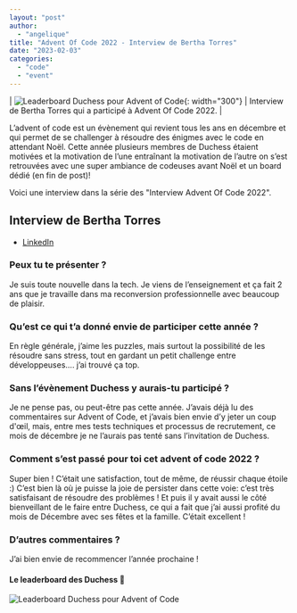 ```yaml
---
layout: "post"
author:
  - "angelique"
title: "Advent Of Code 2022 - Interview de Bertha Torres"
date: "2023-02-03"
categories:
  - "code"
  - "event"
---
```


| ![Leaderboard Duchess pour Advent of Code](/assets/2023/01/2023-01-17-advent-of-code/bertha.png){: width="300"} | Interview de Bertha Torres qui a participé à Advent Of Code 2022. |

L’advent of code est un évènement qui revient tous les ans en décembre et qui permet de se challenger à résoudre des énigmes avec le code en attendant Noël.
Cette année plusieurs membres de Duchess étaient motivées et la motivation de l’une entraînant la motivation de l’autre on s’est retrouvées avec une super ambiance de codeuses avant Noël et un board dédié (en fin de post)!

Voici une interview dans la série des "Interview Advent Of Code 2022".

## Interview de Bertha Torres

- [LinkedIn](https://www.linkedin.com/in/berthatorres/)

### Peux tu te présenter ?
Je suis toute nouvelle dans la tech. Je viens de l’enseignement et ça fait 2 ans que je travaille dans ma reconversion professionnelle avec beaucoup de plaisir.

### Qu’est ce qui t’a donné envie de participer cette année ?
En règle générale, j’aime les puzzles, mais surtout la possibilité de les résoudre sans stress, tout en gardant un petit challenge entre développeuses…. j’ai trouvé ça top.

### Sans l’évènement Duchess y aurais-tu participé ?
Je ne pense pas, ou peut-être pas cette année.
J’avais déjà lu des commentaires sur Advent of Code, et j’avais bien envie d’y jeter un coup d'œil, mais, entre mes tests techniques et processus de recrutement, ce mois de décembre je ne l’aurais pas tenté sans l’invitation de Duchess.

### Comment s’est passé pour toi cet advent of code 2022 ?
Super bien !
C’était une satisfaction, tout de même, de réussir chaque étoile :)
C’est bien là où je puisse la joie de persister dans cette voie: c’est très satisfaisant de résoudre des problèmes !
Et puis il y avait aussi le côté bienveillant de le faire entre Duchess, ce qui a fait que j’ai aussi profité du mois de Décembre avec ses fêtes et la famille.
C’était excellent !

### D’autres commentaires ?
J’ai bien envie de recommencer l’année prochaine !

#### Le leaderboard des Duchess 👏
![Leaderboard Duchess pour Advent of Code](/assets/2023/01/2023-01-17-advent-of-code/board.png)